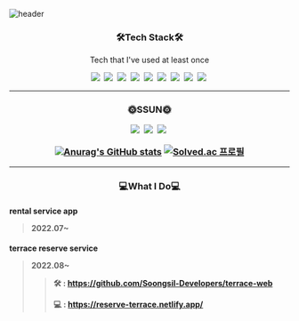 ![header](https://capsule-render.vercel.app/api?type=waving&color=auto&height=250&section=header&text=SEONHWANKIM&fontSize=70)


<h3 align="center">🛠️Tech Stack🛠️</h3>

<p align="center">Tech that I've used at least once</p>

<p align="center">
<img src="https://img.shields.io/badge/html-blue?style=flat-square&logo=html5&logoColor=white"/></a>&nbsp
<img src="https://img.shields.io/badge/css-red?style=flat-square&logo=css3&logoColor=white"/></a>&nbsp
<img src="https://img.shields.io/badge/Javascript-orange?style=flat-square&logo=JavaScript&logoColor=white"/></a>&nbsp
<img src="https://img.shields.io/badge/React-blue?style=flat-square&logo=React&logoColor=white"/></a>&nbsp
<img src="https://img.shields.io/badge/ReactNative-66C5DF?style=flat-square&logo=React&logoColor=white"/></a>&nbsp
<img src="https://img.shields.io/badge/C-lightgrey?style=flat-square&logo=C&logoColor=white"/></a>&nbsp
<img src="https://img.shields.io/badge/C++-brightgreen?style=flat-square&logo=C%2B%2B&logoColor=white"/></a>&nbsp
<img src="https://img.shields.io/badge/Java-blue?style=flat-square&logoColor=white"/></a>&nbsp
<img src="https://img.shields.io/badge/Python-0B99D6?style=flat-square&logo=Python&logoColor=white"/></a>&nbsp
</p>

---

<h3 align="center">🌞SSUN🌞</p>

<p align="center">
<a href="https://velog.io/@daniel4647"><img src="https://img.shields.io/badge/Velog-7F7F7F?style=flat-square&logo=Velog&logoColor=white&link=https://velog.io/@daniel4647"/></a>&nbsp
<a href="https://www.instagram.com/seonhwan52/"><img src="https://img.shields.io/badge/Instagram-ff69b4?style=flat-square&logo=Instagram&logoColor=white&link=https://www.instagram.com/seonhwan52/"/></a>&nbsp
<a href="mailto:rlatjsghks4647@naver.com"><img src="https://img.shields.io/badge/Mail-FC6B4C?style=flat-square&logo=Gmail&logoColor=white&link=mailto:rlatjsghks4647@naver.com"/></a>&nbsp


[![Anurag's GitHub stats](https://github-readme-stats.vercel.app/api?username=SeonHwan-Kim&show_icons=true&theme=tokyonight)](https://github.com/SeonHwan-Kim/github-readme-stats)
[![Solved.ac
프로필](http://mazassumnida.wtf/api/v2/generate_badge?boj=daniel4647)](https://solved.ac/daniel4647)

---

<h3 align="center">💻What I Do💻</p>
<h4>rental service app</p>

> 2022.07~

<h4>terrace reserve service</p>

> 2022.08~
> > 🛠 : https://github.com/Soongsil-Developers/terrace-web </p>
> > 💻 : https://reserve-terrace.netlify.app/
